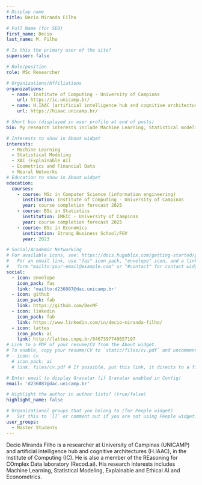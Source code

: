 ```yaml
---
# Display name
title: Decio Miranda Filho

# Full Name (for SEO)
first_name: Decio
last_name: M. Filho

# Is this the primary user of the site?
superuser: false

# Role/position
role: MSc Researcher

# Organizations/Affiliations
organizations:
  - name: Institute of Computing - University of Campinas
    url: https://ic.unicamp.br/
  - name: H.IAAC (artificial intelligence hub and cognitive architectures)
    url: https://hiaac.unicamp.br/

# Short bio (displayed in user profile at end of posts)
bio: My research interests include Machine Learning, Statistical modeling, Ethical & Explainability in financial data.

# Interests to show in About widget
interests:
  - Machine Learning
  - Statistical Modeling
  - XAI (Explainable AI)
  - Ecometrics and Financial Data
  - Neural Networks
# Education to show in About widget
education:
  courses:
    - course: MSc in Computer Science (information engineering)
      institution: Institute of Computing - University of Campinas
      year: course completion forecast 2025
    - course: BSc in Statistics
      institution: IMECC - University of Campinas
      year: course completion forecast 2025
    - course: BSc in Economics
      institution: Strong Business School/FGV
      year: 2023

# Social/Academic Networking
# For available icons, see: https://docs.hugoblox.com/getting-started/page-builder/#icons
#   For an email link, use "fas" icon pack, "envelope" icon, and a link in the
#   form "mailto:your-email@example.com" or "#contact" for contact widget.
social:
  - icon: envelope
    icon_pack: fas
    link: 'mailto:d236087@dac.unicamp.br'
  - icon: github
    icon_pack: fab
    link: https://github.com/DecMF
  - icon: linkedin
    icon_pack: fab
    link: https://www.linkedin.com/in/decio-miranda-filho/
  - icon: lattes
    icon_pack: ai
    link: http://lattes.cnpq.br/8467397740657197
# Link to a PDF of your resume/CV from the About widget.
# To enable, copy your resume/CV to `static/files/cv.pdf` and uncomment the lines below.
# - icon: cv
  # icon_pack: ai
  # link: files/cv.pdf # If possible, put this link, it directs to a file on my drive with the resume : https://drive.google.com/file/d/1jzfuu4xnMGQi1PYRrzgHQQEMnPq45CMK/view?usp=sharing

# Enter email to display Gravatar (if Gravatar enabled in Config)
email: 'd236087@dac.unicamp.br'

# Highlight the author in author lists? (true/false)
highlight_name: false

# Organizational groups that you belong to (for People widget)
#   Set this to `[]` or comment out if you are not using People widget.
user_groups:
  - Master Students
---
```



Decio Miranda Filho is a researcher at University of Campinas (UNICAMP) and artificial intelligence hub and cognitive architectures (H.IAAC), in the Institute of Computing (IC). He is also a member of the REasoning for COmplex Data laboratory (Recod.ai). His research interests includes Machine Learning, Statistical Modeling, Explainable and Ethical AI and Econometrics.
